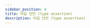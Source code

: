 ```yaml
---
sidebar_position: 4
title: 타입 단언 (type assertion)
description: 타입 단언 (type assertion)
---
```


<head>
  <meta name="title" content="Advanced 학습 | 기초부터 시작하는 타입스크립트" data-rh="true" />
  <meta name="description" content="타입 단언 (type assertion)" data-rh="true" />
  <meta property="og:title" content="Advanced 학습 | 기초부터 시작하는 타입스크립트" data-rh="true" />
  <meta property="og:description" content="타입 단언 (type assertion)" data-rh="true" />
</head>
